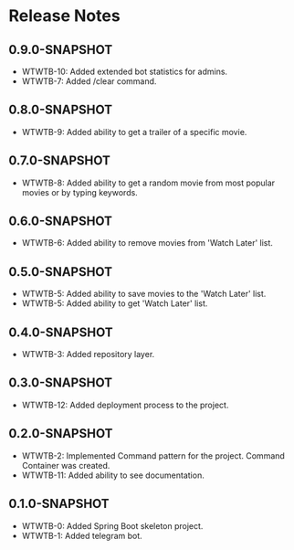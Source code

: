 # Release Notes

## 0.9.0-SNAPSHOT

* WTWTB-10: Added extended bot statistics for admins.
* WTWTB-7: Added /clear command.

## 0.8.0-SNAPSHOT

* WTWTB-9: Added ability to get a trailer of a specific movie.

## 0.7.0-SNAPSHOT

* WTWTB-8: Added ability to get a random movie from most popular movies or by typing keywords.

## 0.6.0-SNAPSHOT

* WTWTB-6: Added ability to remove movies from 'Watch Later' list.

## 0.5.0-SNAPSHOT

* WTWTB-5: Added ability to save movies to the 'Watch Later' list.
* WTWTB-5: Added ability to get 'Watch Later' list.

## 0.4.0-SNAPSHOT

* WTWTB-3: Added repository layer.

## 0.3.0-SNAPSHOT

* WTWTB-12: Added deployment process to the project.

## 0.2.0-SNAPSHOT

* WTWTB-2: Implemented Command pattern for the project. Command Container was created.
* WTWTB-11: Added ability to see documentation.

## 0.1.0-SNAPSHOT

* WTWTB-0: Added Spring Boot skeleton project.
* WTWTB-1: Added telegram bot. 

